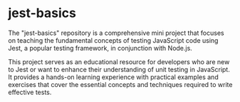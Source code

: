 # jest-basics
The "jest-basics" repository is a comprehensive mini project that focuses on teaching the fundamental concepts of testing JavaScript code using Jest, a popular testing framework, in conjunction with Node.js.

This project serves as an educational resource for developers who are new to Jest or want to enhance their understanding of unit testing in JavaScript. It provides a hands-on learning experience with practical examples and exercises that cover the essential concepts and techniques required to write effective tests.